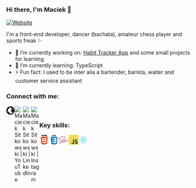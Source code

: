 ### Hi there, I'm Maciek 👋

[![Website](https://img.shields.io/website?label=macieksitkowski.com&style=for-the-badge&url=https%3A%2F%2Fmacieksitkowski.com)](https://macieksitkowski.com)

I'm a front-end developer, dancer (bachata), amateur chess player and sports freak ✨

- 🔭 I’m currently working on: [Habit Tracker App](https://github.com/sitek94/habit-tracker-app) and some small projects for learning
- 🌱 I’m currently learning: TypeScript
- ⚡ Fun fact: I used to be inter alia a bartender, barista, waiter and customer service assistant

### Connect with me:

[<img align="left" alt="macieksitkowski.com" width="22px" src="https://raw.githubusercontent.com/iconic/open-iconic/master/svg/globe.svg" />][website]
[<img align="left" alt="Maciek Sitkowski | YouTube" width="22px" src="https://cdn.jsdelivr.net/npm/simple-icons@v3/icons/youtube.svg" />][youtube]
[<img align="left" alt="Maciek Sitkowski | LinkedIn" width="22px" src="https://cdn.jsdelivr.net/npm/simple-icons@v3/icons/linkedin.svg" />][linkedin]
[<img align="left" alt="Maciek Sitkowski | Instagram" width="22px" src="https://cdn.jsdelivr.net/npm/simple-icons@v3/icons/instagram.svg" />][instagram]

<br />

### Key skills:

<img align="left" alt="HTML5" width="26px" src="https://raw.githubusercontent.com/github/explore/80688e429a7d4ef2fca1e82350fe8e3517d3494d/topics/html/html.png" />
<img align="left" alt="CSS3" width="26px" src="https://raw.githubusercontent.com/github/explore/80688e429a7d4ef2fca1e82350fe8e3517d3494d/topics/css/css.png" />
<img align="left" alt="Sass" width="26px" src="https://raw.githubusercontent.com/github/explore/80688e429a7d4ef2fca1e82350fe8e3517d3494d/topics/sass/sass.png" />
<img align="left" alt="JavaScript" width="26px" src="https://raw.githubusercontent.com/github/explore/80688e429a7d4ef2fca1e82350fe8e3517d3494d/topics/javascript/javascript.png" />
<img align="left" alt="React" width="26px" src="https://raw.githubusercontent.com/github/explore/80688e429a7d4ef2fca1e82350fe8e3517d3494d/topics/react/react.png" />

[website]: https://macieksitkowski.com
[youtube]: https://www.youtube.com/channel/UC1rKQAm9EWiHtI4ADYusG0w
[linkedin]: https://www.linkedin.com/in/maciek-sitkowski/
[instagram]: https://www.instagram.com/rrrubio94

